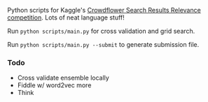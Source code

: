 Python scripts for Kaggle's [Crowdflower Search Results Relevance
competition](https://www.kaggle.com/c/crowdflower-search-relevance). Lots of
neat language stuff!

Run `python scripts/main.py` for cross validation and grid search.

Run `python scripts/main.py --submit` to generate submission file.

### Todo

* Cross validate ensemble locally
* Fiddle w/ word2vec more
* Think
